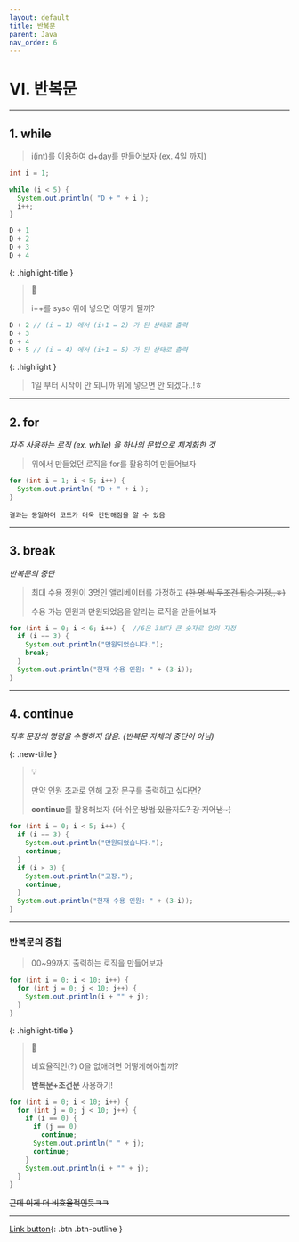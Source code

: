```yaml
---
layout: default
title: 반복문
parent: Java
nav_order: 6
---
```


# VI. 반복문

---

## 1. while

> i(int)를 이용하여 d+day를 만들어보자 (ex. 4일 까지)

```java
int i = 1;
		
while (i < 5) {
  System.out.println( "D + " + i );
  i++;
}
```
```java
D + 1
D + 2
D + 3
D + 4
```

{: .highlight-title }
> 🧐
>
> i++를 syso 위에 넣으면 어떻게 될까?

```java
D + 2 // (i = 1) 에서 (i+1 = 2) 가 된 상태로 출력
D + 3
D + 4
D + 5 // (i = 4) 에서 (i+1 = 5) 가 된 상태로 출력
```

{: .highlight }
> 1일 부터 시작이 안 되니까 위에 넣으면 안 되겠다..!ㅎ

---

## 2. for
_자주 사용하는 로직 (ex. while) 을 하나의 문법으로 체계화한 것_

> 위에서 만들었던 로직을 for를 활용하여 만들어보자

```java
for (int i = 1; i < 5; i++) {
  System.out.println( "D + " + i );
}
```
```
결과는 동일하며 코드가 더욱 간단해짐을 알 수 있음
```
---

## 3. break
_반복문의 중단_

> 최대 수용 정원이 3명인 앨리베이터를 가정하고
> ~~(한 명 씩 무조건 탑승 가정,,ㅎ)~~
>
> 수용 가능 인원과 만원되었음을 알리는 로직을 만들어보자

```java
for (int i = 0; i < 6; i++) {  //6은 3보다 큰 숫자로 임의 지정
  if (i == 3) {
	System.out.println("만원되었습니다.");
	break;
  }
  System.out.println("현재 수용 인원: " + (3-i));
}
```

---

## 4. continue
_직후 문장의 명령을 수행하지 않음. (반복문 자체의 중단이 아님)_

{: .new-title }
> 💡
>
> 만약 인원 초과로 인해 고장 문구를 출력하고 싶다면?
>
> **continue**를 활용해보자 ~~(더 쉬운 방법 있을지도? 걍 지어냄~)~~

```java
for (int i = 0; i < 5; i++) {
  if (i == 3) {
	System.out.println("만원되었습니다.");
	continue;
  }
  if (i > 3) {
	System.out.println("고장.");
	continue;
  }
  System.out.println("현재 수용 인원: " + (3-i));
}
```

---

### **반복문의 중첩**

> 00~99까지 출력하는 로직을 만들어보자

```java
for (int i = 0; i < 10; i++) {
  for (int j = 0; j < 10; j++) {
	System.out.println(i + "" + j);
  }
}
```

{: .highlight-title }
> 🧐
>
> 비효율적인(?) 0을 없애려면 어떻게해야할까?
>
> **반복문+조건문** 사용하기!

```java
for (int i = 0; i < 10; i++) {
  for (int j = 0; j < 10; j++) {
	if (i == 0) {
	  if (j == 0)
		continue;
	  System.out.println(" " + j);
	  continue;
	}
	System.out.println(i + "" + j);
  }
}
```
~~근데 이게 더 비효율적인듯ㅋㅋ~~


---

[Link button](https://opentutorials.org/course/1223/5366){: .btn .btn-outline }
